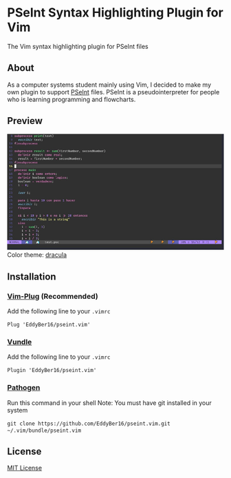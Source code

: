 # PSeInt Syntax Highlighting Plugin for Vim


The Vim syntax highlighting plugin for PSeInt files

About
---

As a computer systems student mainly using Vim, I decided to make my own plugin to support [PSeInt](https://sourceforge.net/projects/pseint/) files. PSeInt is a pseudointerpreter for people who is learning programming and flowcharts.

Preview
---
![](./preview-pseint.jpg)
  Color theme: [dracula](https://github.com/dracula/vim)

Installation
---

### [Vim-Plug](https://github.com/junegunn/vim-plug) (Recommended)
  Add the following line to your `.vimrc`
  ```
  Plug 'EddyBer16/pseint.vim'
  ```
### [Vundle](https://github.com/gmarik/vundle)
  Add the following line to your `.vimrc`
  ```
  Plugin 'EddyBer16/pseint.vim'
  ```

### [Pathogen](https://github.com/tpope/vim-pathogen)
  Run this command in your shell
  Note: You must have git installed in your system
  ```
  git clone https://github.com/EddyBer16/pseint.vim.git ~/.vim/bundle/pseint.vim
  ```
  
  License
  ---
  [MIT License](https://github.com/EddyBer16/pseint.vim/blob/main/LICENSE)
